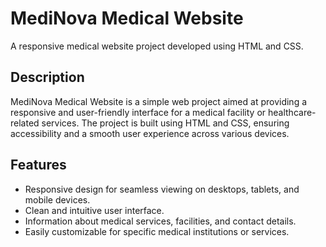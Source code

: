 # MediNova Medical Website
A responsive medical website project developed using HTML and CSS.

## Description
MediNova Medical Website is a simple web project aimed at providing a responsive and user-friendly interface for a medical facility or healthcare-related services. 
The project is built using HTML and CSS, ensuring accessibility and a smooth user experience across various devices.


## Features

- Responsive design for seamless viewing on desktops, tablets, and mobile devices.
- Clean and intuitive user interface.
- Information about medical services, facilities, and contact details.
- Easily customizable for specific medical institutions or services.
